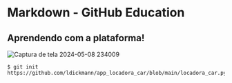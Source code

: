 # Markdown - GitHub Education
## Aprendendo com a plataforma!


![Captura de tela 2024-05-08 234009](https://github.com/Exp-Communicate-Using-Markdown-Cohort-1/series-communicate-using-markdown-ldickmann/assets/131892016/f4f225aa-e8ec-4e77-9a86-acb8b1aaa457)

```
$ git init
https://github.com/ldickmann/app_locadora_car/blob/main/locadora_car.py
```
